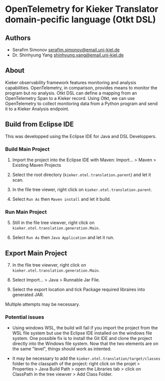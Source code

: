 # OpenTelemetry for Kieker Translator domain-pecific language (Otkt DSL)

## Authors

- Serafim Simonov <serafim.simonov@email.uni-kiel.de>
- Dr. Shinhyung Yang <shinhyung.yang@email.uni-kiel.de>

## About

Kieker observability framework features monitoring and analysis capabilities. OpenTelemetry, in comparison, provides means to monitor the program but no analysis. Otkt DSL can define a mapping from an OpenTelemetry Span to a Kieker record. Using Otkt, we can use OpenTelemetry to collect monitoring data from a Python program and send it to a Kieker Analysis endpoint.

## Build from Eclipse IDE

This was developped using the Eclipse IDE for Java and DSL Developpers.

### Build Main Project

1. Import the project into the Eclipse IDE with Maven: Import... > Maven > Existing Maven Projects

2. Select the root directory (`kieker.otel.translation.parent`) and let it scan.

3. In the file tree viewer, right click on `kieker.otel.translation.parent`.

4. Select `Run As` then `Maven install` and let it build.

### Run Main Project

5. Still in the file tree viewver, right click on `kieker.otel.translation.generation.Main`.

6. Select `Run As` then `Java Application` and let it run.

## Export Main Project

7. In the file tree viewver, right click on `kieker.otel.translation.generation.Main`.

8. Select Import... > Java > Runnable Jar File.

9. Select the export location and tick Package required libraires into generated JAR.

Multiple attempts may be necessary.

### Potential issues

 - Using windows WSL, the build will fail if you import the project from the WSL file system but use the Eclipse IDE installed on the windows file system. One possible fix is to install the Git IDE and clone the project directly into the Windows file system. Now that the two elements are on the same "level", things should work as intented.

 - It may be necessary to add the `kieker.otel.translation/target/classes` folder to the classpath of the project: right click on the projet > Properties > Java Build Path > open the Libraries tab > click on ClassPath in the tree viewver > Add Class Folder.
 